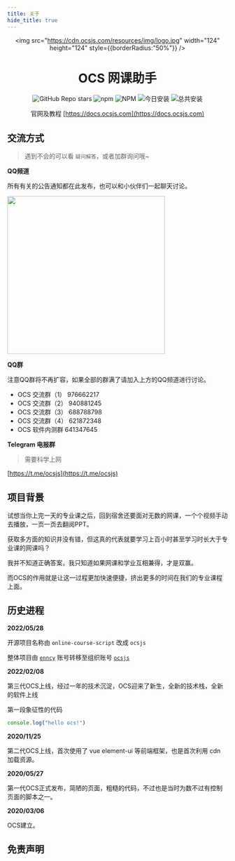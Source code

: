 ```yaml
---
title: 关于
hide_title: true
---
```


 
<div align="center">

<img src="https://cdn.ocsjs.com/resources/img/logo.jpg" width="124" height="124" style={{borderRadius:"50%"}} />

# OCS 网课助手
 

![GitHub Repo stars](https://img.shields.io/github/stars/ocsjs/ocsjs)
![npm](https://img.shields.io/npm/v/ocsjs?color=red)
![NPM](https://img.shields.io/npm/l/ocsjs)
![今日安装](https://img.shields.io/badge/dynamic/json?color=orange&label=今日安装&query=$.data.today_install&url=https://scriptcat.org/api/v1/scripts/367) 
![总共安装](https://img.shields.io/badge/dynamic/json?color=red&label=总共安装&query=$.data.total_install&url=https://scriptcat.org/api/v1/scripts/367) 


</div>
 
<div align="center" style={{fontSize:'24px'}}>

官网及教程 [https://docs.ocsjs.com](https://docs.ocsjs.com)
 
</div>

##  交流方式


> 遇到不会的可以看 `疑问解答`，或者加群询问哦~

**QQ频道**

所有有关的公告通知都在此发布，也可以和小伙伴们一起聊天讨论。

<img src="https://cdn.ocsjs.com/public/images/qq_pindao.jpg" width="360" />

**QQ群**

注意QQ群将不再扩容，如果全部的群满了请加入上方的QQ频道进行讨论。

-   OCS 交流群（1） 976662217 
-   OCS 交流群（2） 940881245 
-   OCS 交流群（3） 688788798 
-   OCS 交流群（4） 621872348  
-   OCS 软件内测群  641347645

**Telegram 电报群**

> 需要科学上网

[https://t.me/ocsjs](https://t.me/ocsjs)


## 项目背景

试想当你上完一天的专业课之后，回到宿舍还要面对无数的网课，一个个视频手动去播放，一页一页去翻阅PPT。

获取多方面的知识并没有错，但这真的代表就要学习上百小时甚至学习时长大于专业课的网课吗？

我并不知道正确答案，我只知道如果网课和学业互相兼得，才是双赢。

而OCS的作用就是让这一过程更加快速便捷，挤出更多的时间在我们的专业课程上面。


## 历史进程

**2022/05/28**

开源项目名称由 `online-course-script` 改成 `ocsjs`

整体项目由 [`enncy`](https://github.com/enncy) 账号转移至组织账号 [`ocsjs`](https://github.com/ocsjs)

**2022/02/08** 

第三代OCS上线，经过一年的技术沉淀，OCS迎来了新生，全新的技术栈，全新的软件上线

第一段象征性的代码 

```js
console.log("hello ocs!") 
```

**2020/11/25** 

第二代OCS上线，首次使用了 vue element-ui 等前端框架，也是首次利用 cdn 加载资源。

**2020/05/27** 

第一代OCS正式发布，简陋的页面，粗糙的代码，不过也是当时为数不过有控制页面的脚本之一。

**2020/03/06** 

OCS建立。


## 免责声明